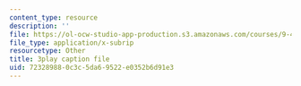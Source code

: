 ```yaml
---
content_type: resource
description: ''
file: https://ol-ocw-studio-app-production.s3.amazonaws.com/courses/9-40-introduction-to-neural-computation-spring-2018/723289880c3c5da69522e0352b6d91e3_Oq_k8F2T1Jc.vtt
file_type: application/x-subrip
resourcetype: Other
title: 3play caption file
uid: 72328988-0c3c-5da6-9522-e0352b6d91e3
---
```

